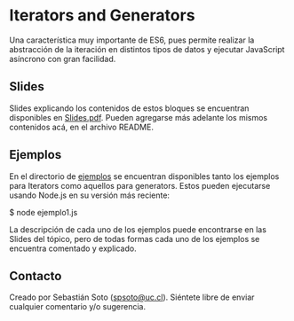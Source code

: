 Iterators and Generators
========================
Una característica muy importante de ES6, pues permite realizar la abstracción de la iteración en distintos tipos de datos y ejecutar JavaScript asíncrono con gran facilidad.

Slides
------
Slides explicando los contenidos de estos bloques se encuentran disponibles en [Slides.pdf](./Slides.pdf). Pueden agregarse más adelante los mismos contenidos acá, en el archivo README.

Ejemplos
--------
En el directorio de [ejemplos](./examples) se encuentran disponibles tanto los ejemplos para Iterators como aquellos para generators. Estos pueden ejecutarse usando Node.js en su versión más reciente:

  $ node ejemplo1.js

La descripción de cada uno de los ejemplos puede encontrarse en las Slides del tópico, pero de todas formas cada uno de los ejemplos se encuentra comentado y explicado.

Contacto
--------
Creado por Sebastián Soto ([spsoto@uc.cl](mailto:spsoto@uc.cl)). Siéntete libre de enviar cualquier comentario y/o sugerencia.
